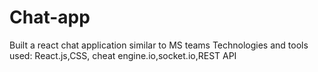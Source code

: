 # Chat-app
Built a react chat application similar to MS teams Technologies and tools used:  React.js,CSS, cheat engine.io,socket.io,REST API
